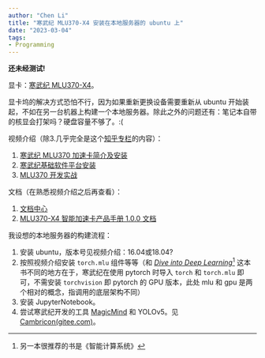 ```yaml
---
author: "Chen Li"
title: "寒武纪 MLU370-X4 安装在本地服务器的 ubuntu 上"
date: "2023-03-04"
tags: 
- Programming
---
```


__还未经测试!__

显卡：[寒武纪 MLU370-X4](https://www.cambricon.com/index.php?m=content&c=index&a=lists&catid=371)。

显卡坞的解决方式恐怕不行，因为如果重新更换设备需要重新从 ubuntu 开始装起，不如在另一台机器上构建一个本地服务器。除此之外的问题还有：笔记本自带的核显会打架吗？硬盘容量不够了。:(
 
视频介绍（除3.几乎完全是这个[知乎专栏](https://zhuanlan.zhihu.com/p/591827529)的内容）：

1. [寒武纪 MLU370 加速卡简介及安装](https://www.bilibili.com/video/BV1Be4y1o7Jx/)
2. [寒武纪基础软件平台安装](https://www.bilibili.com/video/BV11G411G7ne/)
3. [MLU370 开发实战](https://space.bilibili.com/503203932/channel/seriesdetail?sid=2724298)

文档（在熟悉视频介绍之后再查看）：

1. [文档中心](https://developer.cambricon.com/index/document/index/classid/3.html)
2. [MLU370-X4 智能加速卡产品手册 1.0.0 文档](https://www.cambricon.com/docs/product_docs/mlu370_x4/1.0.0/index.html)

我设想的本地服务器的构建流程：

1. 安装 ubuntu，版本号见视频介绍：16.04或18.04?
2. 按照视频介绍安装 `torch.mlu` 组件等等（和 [_Dive into Deep Learning_](https://zh.d2l.ai/)[^1] 这本书不同的地方在于，寒武纪在使用 pytorch 时导入 `torch` 和 `torch.mlu` 即可，不需安装 `torchvision` 即 pytorch 的 GPU 版本，此处 mlu 和 gpu 是两个相对的概念，指调用的底层架构不同）
3. 安装 JupyterNotebook。
4. 尝试寒武纪开发的工具 [MagicMind](https://www.cambricon.com/docs/sdk_1.10.0/magicmind_1.1.0/user_guide/index.html) 和 YOLOv5。见 [Cambricon(gitee.com)](https://gitee.com/cambricon)。

[^1]: 另一本很推荐的书是《智能计算系统》
